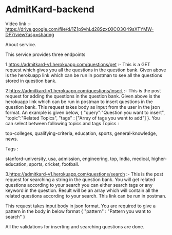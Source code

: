 # AdmitKard-backend
Video link :-
https://drive.google.com/file/d/1Z1p9vhLd28SzxtXICO3O49sXTYMW-DF7/view?usp=sharing

About service.

This service provides three endpoints 

1.https://admitkard-v1.herokuapp.com/questions/get :- 
This is a GET request which gives you all the questions in the question bank.
Given above is the herokuapp link which can be run in postman to see all the questions stored in question bank.


2.https://admitkard-v1.herokuapp.com/questions/insert :-
This is the post request for adding the questions in the question bank.
Given above is the herokuapp link which can be run in postman to insert questions in the question bank.
This request takes body as input from the user in the json format.
An example is given below,
{
    "query":"Question you want to insert",
    "topic":"Related Topics",
    "tags" : ["Array of tags you want to add"]
}.
You can select between following topics and tags
Topics :

top-colleges,
qualifying-criteria,
education,
sports,
general-knowledge,
news.

Tags : 

stanford-university,
usa,
admission,
engineering,
top,
India,
medical,
higher-education,
sports,
cricket,
football.

3.https://admitkard-v1.herokuapp.com/questions/search :-
This is the post request for searching a string in the question bank. You will get related questions according to your search you can either search tags or any keyword in the question. Result will be an array which will contain all the related questions according to your search.
This link can be run in postman.

This request takes input body in json format. You are required to give a pattern in the body in below format
{
  "pattern" : "Pattern you want to search"
}

All the validations for inserting and searching questions are done.

